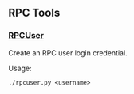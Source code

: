 ## RPC Tools

### [RPCUser](/share/rpcuser)

Create an RPC user login credential.

Usage:

    ./rpcuser.py <username>
